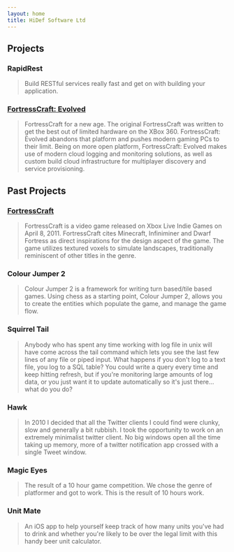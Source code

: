 ```yaml
---
layout: home
title: HiDef Software Ltd
---
```

## Projects

### RapidRest

> Build RESTful services really fast and get on with building your application.

### [FortressCraft: Evolved](http://www.fortresscraft.com/)

> FortressCraft for a new age. The original FortressCraft was written to get the best out of limited hardware on the XBox 360. FortressCraft: Evolved abandons that platform and pushes modern gaming PCs to their limit. Being on more open platform, FortressCraft: Evolved makes use of modern cloud logging and monitoring solutions, as well as custom build cloud infrastructure for multiplayer discovery and service provisioning.

## Past Projects

### [FortressCraft](http://www.fortresscraft.com/)

> FortressCraft is a video game released on Xbox Live Indie Games on April 8, 2011. FortressCraft cites Minecraft, Infiniminer and Dwarf Fortress as direct inspirations for the design aspect of the game. The game utilizes textured voxels to simulate landscapes, traditionally reminiscent of other titles in the genre.

### Colour Jumper 2

> Colour Jumper 2 is a framework for writing turn based/tile based games. Using chess as a starting point, Colour Jumper 2, allows you to create the entities which populate the game, and manage the game flow.

### Squirrel Tail

> Anybody who has spent any time working with log file in unix will have come across the tail command which lets you see the last few lines of any file or piped input. What happens if you don't log to a text file, you log to a SQL table? 
You could write a query every time and keep hitting refresh, but if you're monitoring large amounts of log data, or you just want it to update automatically so it's just there... what do you do?

### Hawk

> In 2010 I decided that all the Twitter clients I could find were clunky, slow and generally a bit rubbish. I took the opportunity to work on an extremely minimalist twitter client. No big windows open all the time taking up memory, more of a twitter notification app crossed with a single Tweet window.

### Magic Eyes 

> The result of a 10 hour game competition. We chose the genre of platformer and got to work. This is the result of 10 hours work.

### Unit Mate

> An iOS app to help yourself keep track of how many units you've had to drink and whether you're likely to be over the legal limit with this handy beer unit calculator.

